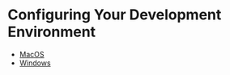 # Configuring Your Development Environment

 * [MacOS](macos/index.md)
 * [Windows](Windows/index.md)